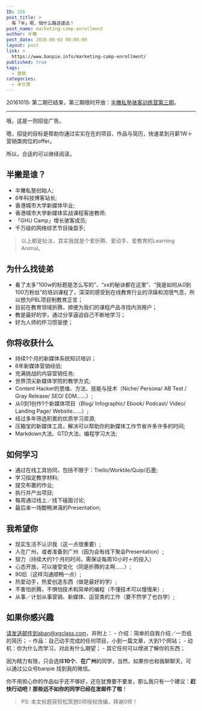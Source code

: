 ```yaml
---
ID: 326
post_title: >
  有「半」呢，怕什么路途遥远！
post_name: marketing-camp-enrollment
author: 半撇
post_date: 2016-08-03 00:00:00
layout: post
link: >
  https://www.banpie.info/marketing-camp-enrollment/
published: true
tags:
  - 营销
categories:
  - 未分类
---
```

20161015: 第二期已结束，第三期限时开放：[半撇私塾骇客训练营第三期][1]。

* * *

哦，这是一则招徒广告。

嗯，招徒的目标是帮助你通过实实在在的项目、作品与简历，快速拿到月薪1W＋营销类岗位的offer。

所以，合适的可以继续阅读。

## 半撇是谁？

*   半撇私塾创始人;
*   6年科技博客站长;
*   香港城市大学新媒体毕业;
*   香港城市大学新媒体实战课程客座教师;
*   「GHU Camp」增长骇客成员;
*   千万级的网络综艺节目操盘手;

> 以上都是扯淡，其实我就是个爱折腾、爱动手、爱教育的Learning Animal。

## 为什么找徒弟

*   看了太多“100w的标题是怎么写的”、“xx的秘诀都在这里”、“我是如何从0到100万粉丝”的培训课程了，深深的感受到在线教育行业的浮躁和流氓气息，所以想为PBL项目制教育正言；
*   目前在教育领域折腾，顺便为我们的课程产品寻找内测用户；
*   教是最好的学，通过分享逼迫自己不断地学习；
*   好为人师的怀习惯驱使；

## 你将收获什么

*   持续1个月的新媒体系统知识培训；
*   6年新媒体营销经验;
*   充满挑战的内容营销任务;
*   世界顶尖新媒体学院的教学方式;
*   Content Hacker的思维、方法、技能与技术（Niche/ Persona/ AB Test / Gray Release/ SEO/ EDM……）;
*   ​从0到1创作1个新媒体项目（Blog/ Infographic/ Ebook/ Podcast/ Video/ Landing Page/ Website……）;
*   经过多年筛选积累的优质学习资源;
*   压箱宝的新媒体工具，解决可以帮助你的新媒体工作节省许多许多的时间;
*   Markdown大法、GTD大法、编程学习大法;

## 如何学习

*   通过在线工具协同，包括不限于：Trello/Worktile/Quip/石墨;
*   学习指定教学材料;
*   提交布置的作业;
*   执行并产出项目;
*   每周通过线上／线下碰面讨论;
*   最后来一场酣畅淋漓的Presentation;

## 我希望你

*   现实生活不认识我（这一点很重要）;
*   人在广州，或者准备到广州（因为会有线下聚会Presentation）;
*   努力（持续大约1个月的时间，需保证每周10小时＋的投入）
*   心态开放，可以接受变化（同是折腾的主啊……）;
*   90后（这样沟通顺畅一点）;
*   热爱动手，热爱创造东西（做是最好的学）;
*   不害怕折腾，不惧怕技术和简单的编程（不懂技术可以慢慢来）;
*   从事／计划从事营销、新媒体、运营类的工作（要不然学了也白学）;

## 如果你感兴趣

请发送邮件到aban@xgclass.com，并附上： - 介绍：简单的自我介绍／一页纸的简历； - 作品：自己动手完成的任何项目，小到一篇文章，大到1个网站； - 动机：你为什么而学习，对此有什么期望； - 其它任何可以增进了解你的东西；

因为精力有限，只会选择**10个**、**在广州**的同学，当然，如果你也和我聊聊天，可以通过公众号banpie 找到我的微信。

你不用担心你的作品似乎还不够好，还在犹豫要不要发，那么我只有一个建议：**赶快行动吧！那些远不如你的同学已经在发邮件了啦**！

> PS: 本文标题获轻松冥想0师授权改编，拜谢0师！

 [1]: http://learn.bpteach.com/classroom/3/introduction?utm_source=bpblog&utm_medium=textlink&utm_campaign=enrollnotice